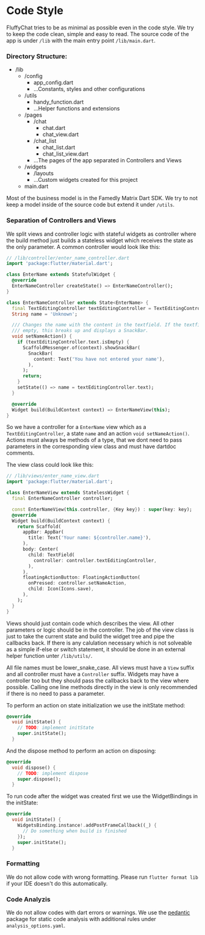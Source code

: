 # Code Style

FluffyChat tries to be as minimal as possible even in the code style. We try to keep the code clean, simple and easy to read. The source code of the app is under `/lib` with the main entry point `/lib/main.dart`.

### Directory Structure:


- /lib
  - /config
    - app_config.dart
    - ...Constants, styles and other configurations
  - /utils
    - handy_function.dart
    - ...Helper functions and extensions
  - /pages
    - /chat
      - chat.dart
      - chat_view.dart
    - /chat_list
      - chat_list.dart
      - chat_list_view.dart
    - ...The pages of the app separated in Controllers and Views
  - /widgets
    - /layouts
    - ...Custom widgets created for this project
  - main.dart


Most of the business model is in the Famedly Matrix Dart SDK. We try to not keep a model inside of the source code but extend it under `/utils`.

### Separation of Controllers and Views

We split views and controller logic with stateful widgets as controller where the build method just builds a stateless widget which receives the state as the only parameter. A common controller would look like this:

```dart
// /lib/controller/enter_name_controller.dart
import 'package:flutter/material.dart';

class EnterName extends StatefulWidget {
  @override
  EnterNameController createState() => EnterNameController();
}

class EnterNameController extends State<EnterName> {
  final TextEditingController textEditingController = TextEditingController();
  String name = 'Unknown';

  /// Changes the name with the content in the textfield. If the textfield is
  /// empty, this breaks up and displays a SnackBar.
  void setNameAction() {
    if (textEditingController.text.isEmpty) {
      ScaffoldMessenger.of(context).showSnackBar(
        SnackBar(
          content: Text('You have not entered your name'),
        ),
      );
      return;
    }
    setState(() => name = textEditingController.text);
  }

  @override
  Widget build(BuildContext context) => EnterNameView(this);
}
```

So we have a controller for a `EnterName` view which as a `TextEditingController`, a state `name` and an action `void setNameAction()`. Actions must always be methods of a type, that we dont need to pass parameters in the corresponding view class and must have dartdoc comments.

The view class could look like this:

```dart
// /lib/views/enter_name_view.dart
import 'package:flutter/material.dart';

class EnterNameView extends StatelessWidget {
  final EnterNameController controller;

  const EnterNameView(this.controller, {Key key}) : super(key: key);
  @override
  Widget build(BuildContext context) {
    return Scaffold(
      appBar: AppBar(
        title: Text('Your name: ${controller.name}'),
      ),
      body: Center(
        child: TextField(
          controller: controller.textEditingController,
        ),
      ),
      floatingActionButton: FloatingActionButton(
        onPressed: controller.setNameAction,
        child: Icon(Icons.save),
      ),
    );
  }
}
```

Views should just contain code which describes the view. All other parameters or logic should be in the controller. The job of the view class is just to take the current state and build the widget tree and pipe the callbacks back. If there is any calulation necessary which is not solveable as a simple if-else or switch statement, it should be done in an external helper function unter `/lib/utils/`.

All file names must be lower_snake_case. All views must have a `View` suffix and all controller must have a `Controller` suffix. Widgets may have a controller too but they should pass the callbacks back to the view where possible. Calling one line methods directly in the view is only recommended if there is no need to pass a parameter.

To perform an action on state initialization we use the initState method:
```dart
@override
  void initState() {
    // TODO: implement initState
    super.initState();
  }
```

And the dispose method to perform an action on disposing:
```dart
@override
  void dispose() {
    // TODO: implement dispose
    super.dispose();
  }
```

To run code after the widget was created first we use the WidgetBindings in the initState:
```dart
@override
  void initState() {
    WidgetsBinding.instance!.addPostFrameCallback((_) {
      // Do something when build is finished
    });
    super.initState();
  }
```

### Formatting

We do not allow code with wrong formatting. Please run `flutter format lib` if your IDE doesn't do this automatically.

### Code Analyzis

We do not allow codes with dart errors or warnings. We use the [pedantic](https://pub.dev/packages/pedantic) package for static code analysis with additional rules under `analysis_options.yaml`.
